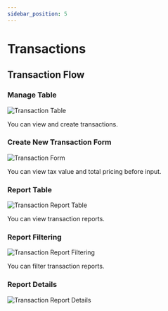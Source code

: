 ```yaml
---
sidebar_position: 5
---
```


# Transactions

## Transaction Flow

### Manage Table

![Transaction Table](/img/transaction-manage-table.png)

You can view and create transactions.

### Create New Transaction Form

![Transaction Form](/img/transaction-manage-form.png)

You can view tax value and total pricing before input.

### Report Table

![Transaction Report Table](/img/transaction-report-table.png)

You can view transaction reports.

### Report Filtering

![Transaction Report Filtering](/img/transaction-report-filter.png)

You can filter transaction reports.

### Report Details

![Transaction Report Details](/img/transaction-view.png)